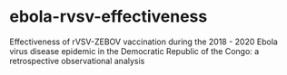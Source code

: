 # ebola-rvsv-effectiveness
Effectiveness of rVSV-ZEBOV vaccination during the 2018 - 2020 Ebola virus disease epidemic in the Democratic Republic of the Congo: a retrospective observational analysis
